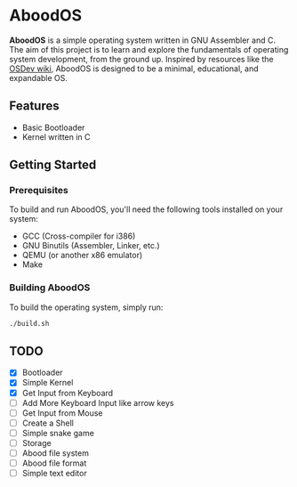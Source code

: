 # AboodOS

**AboodOS** is a simple operating system written in GNU Assembler and C. The aim of this project is to learn and explore the fundamentals of operating system development, from the ground up. Inspired by resources like the [OSDev wiki](https://wiki.osdev.org/Main_Page), AboodOS is designed to be a minimal, educational, and expandable OS.

## Features

- Basic Bootloader
- Kernel written in C

## Getting Started

### Prerequisites

To build and run AboodOS, you'll need the following tools installed on your system:

- GCC (Cross-compiler for i386)
- GNU Binutils (Assembler, Linker, etc.)
- QEMU (or another x86 emulator)
- Make

### Building AboodOS

To build the operating system, simply run:

```bash
./build.sh
```

## TODO

- [x] Bootloader
- [x] Simple Kernel
- [x] Get Input from Keyboard
- [ ] Add More Keyboard Input like arrow keys
- [ ] Get Input from Mouse
- [ ] Create a Shell
- [ ] Simple snake game
- [ ] Storage
- [ ] Abood file system
- [ ] Abood file format
- [ ] Simple text editor
